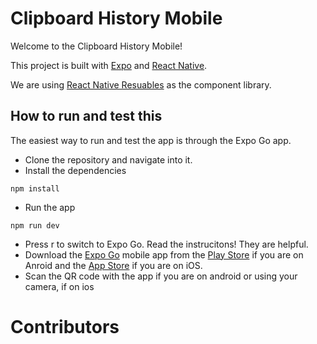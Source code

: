 # Clipboard History Mobile

Welcome to the Clipboard History Mobile!

This project is built with [Expo](https://expo.dev/) and [React Native](https://reactnative.dev/).

We are using [React Native Resuables](https://rnr-docs.vercel.app/getting-started/introduction/) as the component library.

## How to run and test this

The easiest way to run and test the app is through the Expo Go app.

- Clone the repository and navigate into it.
- Install the dependencies

```
npm install
```

- Run the app

```
npm run dev
```

- Press r to switch to Expo Go. Read the instrucitons! They are helpful.
- Download the [Expo Go](https://expo.dev/go) mobile app from the [Play Store](https://play.google.com/store/apps/details?id=host.exp.exponent) if you are on Anroid and the [App Store](https://apps.apple.com/us/app/expo-go/id982107779) if you are on iOS.
- Scan the QR code with the app if you are on android or using your camera, if on ios

# Contributors

<!-- readme: contributors -start -->
